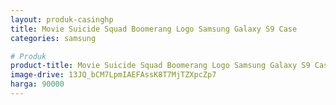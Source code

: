 ```yaml
---
layout: produk-casinghp
title: Movie Suicide Squad Boomerang Logo Samsung Galaxy S9 Case
categories: samsung

# Produk
product-title: Movie Suicide Squad Boomerang Logo Samsung Galaxy S9 Case
image-drive: 13JQ_bCM7LpmIAEFAssK8T7MjTZXpcZp7
harga: 90000
---
```

